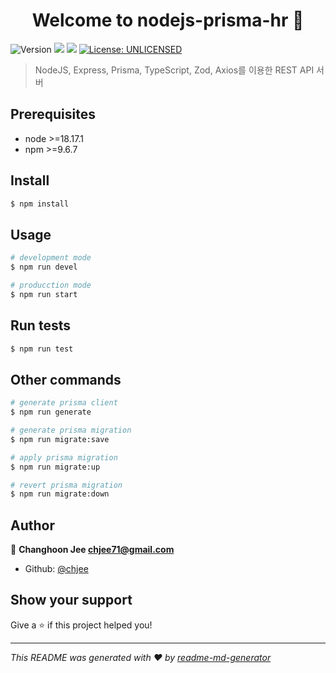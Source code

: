 <h1 align="center">Welcome to nodejs-prisma-hr 👋</h1>
<p>
  <img alt="Version" src="https://img.shields.io/badge/version-1.0.0-blue.svg?cacheSeconds=2592000" />
  <img src="https://img.shields.io/badge/node-%3E%3D18.17.1-blue.svg" />
  <img src="https://img.shields.io/badge/npm-%3E%3D9.6.7-blue.svg" />
  <a href="#" target="_blank">
    <img alt="License: UNLICENSED" src="https://img.shields.io/badge/License-UNLICENSED-yellow.svg" />
  </a>
</p>

> NodeJS, Express, Prisma, TypeScript, Zod, Axios를 이용한 REST API 서버

## Prerequisites

- node >=18.17.1
- npm >=9.6.7

## Install

```sh
$ npm install
```

## Usage

```sh
# development mode
$ npm run devel

# producction mode
$ npm run start
```

## Run tests

```sh
$ npm run test
```

## Other commands

```sh
# generate prisma client
$ npm run generate

# generate prisma migration
$ npm run migrate:save

# apply prisma migration
$ npm run migrate:up

# revert prisma migration
$ npm run migrate:down
```

## Author

👤 **Changhoon Jee <chjee71@gmail.com>**

- Github: [@chjee](https://github.com/chjee)

## Show your support

Give a ⭐️ if this project helped you!

---

_This README was generated with ❤️ by [readme-md-generator](https://github.com/kefranabg/readme-md-generator)_
